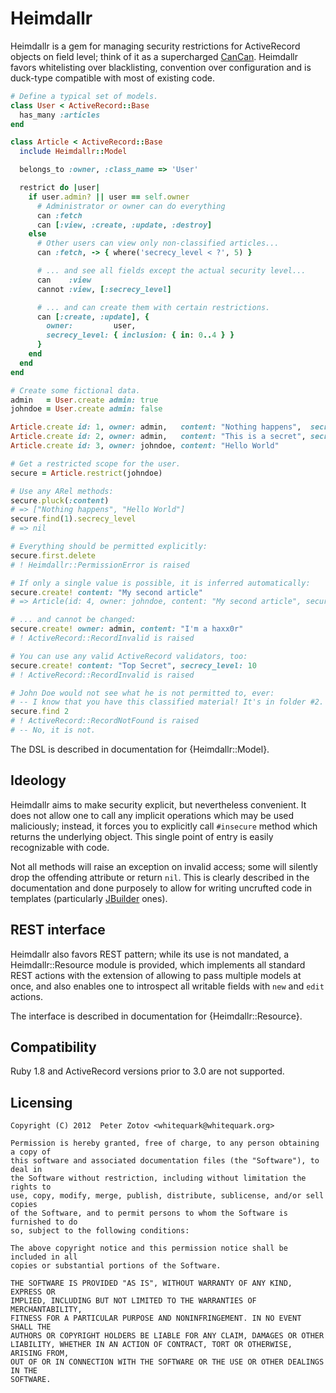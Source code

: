 Heimdallr
=========

Heimdallr is a gem for managing security restrictions for ActiveRecord objects on field level; think
of it as a supercharged [CanCan](https://github.com/ryanb/cancan). Heimdallr favors whitelisting over blacklisting,
convention over configuration and is duck-type compatible with most of existing code.

``` ruby
# Define a typical set of models.
class User < ActiveRecord::Base
  has_many :articles
end

class Article < ActiveRecord::Base
  include Heimdallr::Model

  belongs_to :owner, :class_name => 'User'

  restrict do |user|
    if user.admin? || user == self.owner
      # Administrator or owner can do everything
      can :fetch
      can [:view, :create, :update, :destroy]
    else
      # Other users can view only non-classified articles...
      can :fetch, -> { where('secrecy_level < ?', 5) }

      # ... and see all fields except the actual security level...
      can    :view
      cannot :view, [:secrecy_level]

      # ... and can create them with certain restrictions.
      can [:create, :update], {
        owner:         user,
        secrecy_level: { inclusion: { in: 0..4 } }
      }
    end
  end
end

# Create some fictional data.
admin   = User.create admin: true
johndoe = User.create admin: false

Article.create id: 1, owner: admin,   content: "Nothing happens",  secrecy_level: 0
Article.create id: 2, owner: admin,   content: "This is a secret", secrecy_level: 10
Article.create id: 3, owner: johndoe, content: "Hello World"

# Get a restricted scope for the user.
secure = Article.restrict(johndoe)

# Use any ARel methods:
secure.pluck(:content)
# => ["Nothing happens", "Hello World"]
secure.find(1).secrecy_level
# => nil

# Everything should be permitted explicitly:
secure.first.delete
# ! Heimdallr::PermissionError is raised

# If only a single value is possible, it is inferred automatically:
secure.create! content: "My second article"
# => Article(id: 4, owner: johndoe, content: "My second article", security_level: 0)

# ... and cannot be changed:
secure.create! owner: admin, content: "I'm a haxx0r"
# ! ActiveRecord::RecordInvalid is raised

# You can use any valid ActiveRecord validators, too:
secure.create! content: "Top Secret", secrecy_level: 10
# ! ActiveRecord::RecordInvalid is raised

# John Doe would not see what he is not permitted to, ever:
# -- I know that you have this classified material! It's in folder #2.
secure.find 2
# ! ActiveRecord::RecordNotFound is raised
# -- No, it is not.
```

The DSL is described in documentation for {Heimdallr::Model}.

Ideology
--------

Heimdallr aims to make security explicit, but nevertheless convenient. It does not allow one to call any
implicit operations which may be used maliciously; instead, it forces you to explicitly call `#insecure`
method which returns the underlying object. This single point of entry is easily recognizable with code.

Not all methods will raise an exception on invalid access; some will silently drop the offending
attribute or return `nil`. This is clearly described in the documentation and done purposely to allow for
writing uncrufted code in templates (particularly [JBuilder](http://github.com/rails/jbuilder) ones).

REST interface
--------------

Heimdallr also favors REST pattern; while its use is not mandated, a Heimdallr::Resource module is provided, which
implements all standard REST actions with the extension of allowing to pass multiple models at once, and also enables
one to introspect all writable fields with `new` and `edit` actions.

The interface is described in documentation for {Heimdallr::Resource}.

Compatibility
-------------

Ruby 1.8 and ActiveRecord versions prior to 3.0 are not supported.

Licensing
---------

    Copyright (C) 2012  Peter Zotov <whitequark@whitequark.org>

    Permission is hereby granted, free of charge, to any person obtaining a copy of
    this software and associated documentation files (the "Software"), to deal in
    the Software without restriction, including without limitation the rights to
    use, copy, modify, merge, publish, distribute, sublicense, and/or sell copies
    of the Software, and to permit persons to whom the Software is furnished to do
    so, subject to the following conditions:

    The above copyright notice and this permission notice shall be included in all
    copies or substantial portions of the Software.

    THE SOFTWARE IS PROVIDED "AS IS", WITHOUT WARRANTY OF ANY KIND, EXPRESS OR
    IMPLIED, INCLUDING BUT NOT LIMITED TO THE WARRANTIES OF MERCHANTABILITY,
    FITNESS FOR A PARTICULAR PURPOSE AND NONINFRINGEMENT. IN NO EVENT SHALL THE
    AUTHORS OR COPYRIGHT HOLDERS BE LIABLE FOR ANY CLAIM, DAMAGES OR OTHER
    LIABILITY, WHETHER IN AN ACTION OF CONTRACT, TORT OR OTHERWISE, ARISING FROM,
    OUT OF OR IN CONNECTION WITH THE SOFTWARE OR THE USE OR OTHER DEALINGS IN THE
    SOFTWARE.
